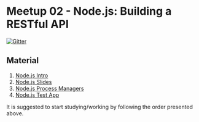 # Meetup 02 - Node.js: Building a RESTful API

[![Gitter](https://badges.gitter.im/Join%20Chat.svg)](https://gitter.im/devstaff-crete/meetup02-NodeJS?utm_source=badge&utm_medium=badge&utm_campaign=pr-badge&utm_content=badge)

## Material

1. [Node.js Intro](https://github.com/devstaff-crete/meetup02-NodeJS/blob/master/nodejs-tutorial.md)
2. [Node.js Slides](http://slides.com/kabitakis/nodejs-restful-api/)
3. [Node.js Process Managers](http://slides.com/sonaht/nodejspms/)
4. [Node.js Test App](https://github.com/devstaff-crete/meetup02-NodeJS/tree/master/devstaff-api-node)

It is suggested to start studying/working by following the order presented above.
